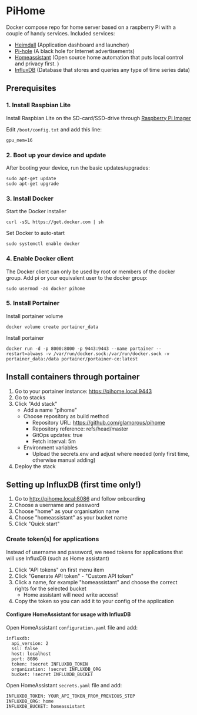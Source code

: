 PiHome
============
Docker compose repo for home server based on a raspberry Pi with a couple of handy services.
Included services:
- [Heimdall](https://github.com/linuxserver/Heimdall) (Application dashboard and launcher)
- [Pi-hole](https://pi-hole.net) (A black hole for Internet advertisements)
- [Homeassistant](https://www.home-assistant.io) (Open source home automation that puts local control and privacy first. )
- [InfluxDB](https://www.influxdata.com) (Database that stores and queries any type of time series data)

## Prerequisites

### 1. Install Raspbian Lite
Install Raspbian Lite on the SD-card/SSD-drive through [Raspberry Pi Imager](https://www.raspberrypi.com/software/)

Edit `/boot/config.txt` and add this line:

	gpu_mem=16

### 2. Boot up your device and update
After booting your device, run the basic updates/upgrades:

	sudo apt-get update
	sudo apt-get upgrade

### 3. Install Docker
Start the Docker installer

	curl -sSL https://get.docker.com | sh

Set Docker to auto-start

	sudo systemctl enable docker

### 4. Enable Docker client
The Docker client can only be used by root or members of the docker group. Add pi or your equivalent user to the docker group:

	sudo usermod -aG docker pihome

### 5. Install Portainer
Install portainer volume

	docker volume create portainer_data

Install portainer

	docker run -d -p 8000:8000 -p 9443:9443 --name portainer --restart=always -v /var/run/docker.sock:/var/run/docker.sock -v portainer_data:/data portainer/portainer-ce:latest

## Install containers through portainer

1. Go to your portainer instance: https://pihome.local:9443
2. Go to stacks
3. Click "Add stack"
   - Add a name "pihome"
   - Choose repository as build method
     - Repository URL: https://github.com/glamorous/pihome
     - Repository reference: refs/head/master
     - GitOps updates: true
     - Fetch interval: 5m
   - Environment variables
       - Upload the secrets.env and adjust where needed (only first time, otherwise manual adding)
4. Deploy the stack

## Setting up InfluxDB (first time only!)

1. Go to http://pihome.local:8086 and follow onboarding
2. Choose a username and password
3. Choose "home" as your organisation name
4. Choose "homeassistant" as your bucket name
5. Click "Quick start"

### Create token(s) for applications

Instead of username and password, we need tokens for applications that will use InfluxDB (such as Home assistant)
1. Click "API tokens" on first menu item
2. Click "Generate API token" - "Custom API token"
3. Click a name, for example "homeassistant" and choose the correct rights for the selected bucket
   - Home assistant will need write access!
4. Copy the token so you can add it to your config of the application

#### Configure HomeAssistant for usage with InfluxDB

Open HomeAssistant `configuration.yaml` file and add:

```
influxdb:
  api_version: 2
  ssl: false
  host: localhost
  port: 8086
  token: !secret INFLUXDB_TOKEN
  organization: !secret INFLUXDB_ORG
  bucket: !secret INFLUXDB_BUCKET
```

Open HomeAssistant `secrets.yaml` file and add:

```
INFLUXDB_TOKEN: YOUR_API_TOKEN_FROM_PREVIOUS_STEP
INFLUXDB_ORG: home
INFLUXDB_BUCKET: homeassistant
```
